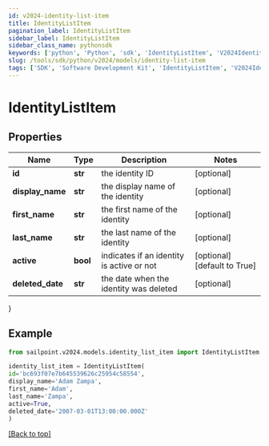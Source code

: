 ```yaml
---
id: v2024-identity-list-item
title: IdentityListItem
pagination_label: IdentityListItem
sidebar_label: IdentityListItem
sidebar_class_name: pythonsdk
keywords: ['python', 'Python', 'sdk', 'IdentityListItem', 'V2024IdentityListItem'] 
slug: /tools/sdk/python/v2024/models/identity-list-item
tags: ['SDK', 'Software Development Kit', 'IdentityListItem', 'V2024IdentityListItem']
---
```


# IdentityListItem


## Properties

Name | Type | Description | Notes
------------ | ------------- | ------------- | -------------
**id** | **str** | the identity ID | [optional] 
**display_name** | **str** | the display name of the identity | [optional] 
**first_name** | **str** | the first name of the identity | [optional] 
**last_name** | **str** | the last name of the identity | [optional] 
**active** | **bool** | indicates if an identity is active or not | [optional] [default to True]
**deleted_date** | **str** | the date when the identity was deleted | [optional] 
}

## Example

```python
from sailpoint.v2024.models.identity_list_item import IdentityListItem

identity_list_item = IdentityListItem(
id='bc693f07e7b645539626c25954c58554',
display_name='Adam Zampa',
first_name='Adam',
last_name='Zampa',
active=True,
deleted_date='2007-03-01T13:00:00.000Z'
)

```
[[Back to top]](#) 

